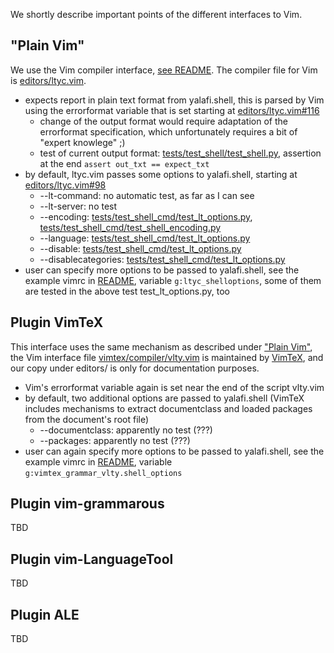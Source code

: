 We shortly describe important points of the different interfaces to Vim.

## "Plain Vim"
We use the Vim compiler interface, [see README](../README.md#plain-vim). The compiler file for Vim is
[editors/ltyc.vim](../editors/ltyc.vim).
- expects report in plain text format from yalafi.shell, this is parsed by Vim using the errorformat variable that is set
  starting at [editors/ltyc.vim#116](../editors/ltyc.vim#L116)
  - change of the output format would require adaptation of the errorformat specification, which unfortunately requires
    a bit of "expert knowlege" ;)
  - test of current output format: [tests/test\_shell/test\_shell.py](../tests/test_shell/test_shell.py), assertion
    at the end `assert out_txt == expect_txt`
- by default, ltyc.vim passes some options to yalafi.shell, starting at [editors/ltyc.vim#98](../editors/ltyc.vim#L98)
   - --lt-command: no automatic test, as far as I can see
   - --lt-server: no test
   - --encoding: [tests/test\_shell\_cmd/test\_lt\_options.py](../tests/test_shell_cmd/test_lt_options.py),
     [tests/test\_shell\_cmd/test\_shell\_encoding.py](../tests/test_shell_cmd/test_shell_encoding.py)
   - --language: [tests/test\_shell\_cmd/test\_lt\_options.py](../tests/test_shell_cmd/test_lt_options.py)
   - --disable: [tests/test\_shell\_cmd/test\_lt\_options.py](../tests/test_shell_cmd/test_lt_options.py)
   - --disablecategories: [tests/test\_shell\_cmd/test\_lt\_options.py](../tests/test_shell_cmd/test_lt_options.py)
 - user can specify more options to be passed to yalafi.shell, see the example vimrc in [README](../README.md#plain-vim),
   variable `g:ltyc_shelloptions`, some of them are tested in the above test test\_lt\_options.py, too
   
 ## Plugin VimTeX
   
This interface uses the same mechanism as described under ["Plain Vim"](#plain-vim), the Vim interface file
[vimtex/compiler/vlty.vim](https://github.com/lervag/vimtex/blob/master/compiler/vlty.vim) is maintained by
[VimTeX](https://github.com/lervag/vimtex), and our copy under editors/ is only for documentation purposes.
- Vim's errorformat variable again is set near the end of the script vlty.vim
- by default, two additional options are passed to yalafi.shell (VimTeX includes mechanisms to
  extract documentclass and loaded packages from the document's root file)
   - --documentclass: apparently no test (???)
   - --packages: apparently no test (???)
- user can again specify more options to be passed to yalafi.shell, see the example vimrc in [README](../README.md#plugin-vimtex),
  variable `g:vimtex_grammar_vlty.shell_options`

## Plugin vim-grammarous

TBD

## Plugin vim-LanguageTool

TBD

## Plugin ALE

TBD
